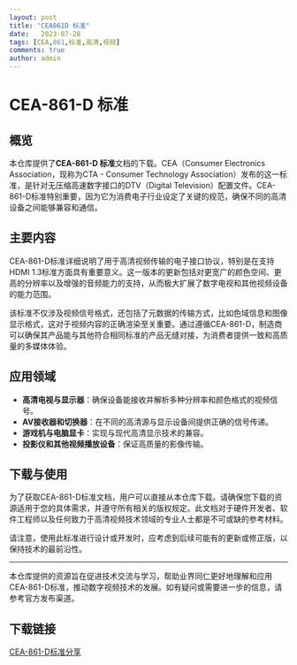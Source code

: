 ```yaml
---
layout: post
title: "CEA861D 标准"
date:   2023-07-28
tags: [CEA,861,标准,高清,视频]
comments: true
author: admin
---
```

# CEA-861-D 标准

## 概览

本仓库提供了**CEA-861-D 标准**文档的下载。CEA（Consumer Electronics Association，现称为CTA - Consumer Technology Association）发布的这一标准，是针对无压缩高速数字接口的DTV（Digital Television）配置文件。CEA-861-D标准特别重要，因为它为消费电子行业设定了关键的规范，确保不同的高清设备之间能够兼容和通信。

## 主要内容

CEA-861-D标准详细说明了用于高清视频传输的电子接口协议，特别是在支持HDMI 1.3标准方面具有重要意义。这一版本的更新包括对更宽广的颜色空间、更高的分辨率以及增强的音频能力的支持，从而极大扩展了数字电视和其他视频设备的能力范围。

该标准不仅涉及视频信号格式，还包括了元数据的传输方式，比如色域信息和图像显示格式，这对于视频内容的正确渲染至关重要。通过遵循CEA-861-D，制造商可以确保其产品能与其他符合相同标准的产品无缝对接，为消费者提供一致和高质量的多媒体体验。

## 应用领域

- **高清电视与显示器**：确保设备能接收并解析多种分辨率和颜色格式的视频信号。
- **AV接收器和切换器**：在不同的高清源与显示设备间提供正确的信号传递。
- **游戏机与电脑显卡**：实现与现代高清显示技术的兼容。
- **投影仪和其他视频播放设备**：保证高质量的影像传输。

## 下载与使用

为了获取CEA-861-D标准文档，用户可以直接从本仓库下载。请确保您下载的资源适用于您的具体需求，并遵守所有相关的版权规定。此文档对于硬件开发者、软件工程师以及任何致力于高清视频技术领域的专业人士都是不可或缺的参考材料。

请注意，使用此标准进行设计或开发时，应考虑到后续可能有的更新或修正版，以保持技术的最前沿性。

---

本仓库提供的资源旨在促进技术交流与学习，帮助业界同仁更好地理解和应用CEA-861-D标准，推动数字视频技术的发展。如有疑问或需要进一步的信息，请参考官方发布渠道。

## 下载链接

[CEA-861-D标准分享](https://pan.quark.cn/s/9ae93b83e9ff)